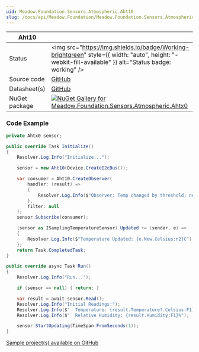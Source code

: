 ```yaml
---
uid: Meadow.Foundation.Sensors.Atmospheric.Aht10
slug: /docs/api/Meadow.Foundation/Meadow.Foundation.Sensors.Atmospheric.Aht10
---
```


| Aht10 | |
|--------|--------|
| Status | <img src="https://img.shields.io/badge/Working-brightgreen" style={{ width: "auto", height: "-webkit-fill-available" }} alt="Status badge: working" /> |
| Source code | [GitHub](https://github.com/WildernessLabs/Meadow.Foundation/tree/main/Source/Meadow.Foundation.Peripherals/Sensors.Atmospheric.Ahtx0) |
| Datasheet(s) | [GitHub](https://github.com/WildernessLabs/Meadow.Foundation/tree/main/Source/Meadow.Foundation.Peripherals/Sensors.Atmospheric.Ahtx0/Datasheet) |
| NuGet package | <a href="https://www.nuget.org/packages/Meadow.Foundation.Sensors.Atmospheric.Ahtx0/" target="_blank"><img src="https://img.shields.io/nuget/v/Meadow.Foundation.Sensors.Atmospheric.Ahtx0.svg?label=Meadow.Foundation.Sensors.Atmospheric.Ahtx0" alt="NuGet Gallery for Meadow.Foundation.Sensors.Atmospheric.Ahtx0" /></a> |
### Code Example

```csharp
private Ahtx0 sensor;

public override Task Initialize()
{
    Resolver.Log.Info("Initialize...");

    sensor = new Aht10(Device.CreateI2cBus());

    var consumer = Aht10.CreateObserver(
        handler: (result) =>
        {
            Resolver.Log.Info($"Observer: Temp changed by threshold; new temp: {result.New.Temperature?.Celsius:N2}C, old: {result.Old?.Temperature?.Celsius:N2}C");
        },
        filter: null
    );
    sensor.Subscribe(consumer);

    (sensor as ISamplingTemperatureSensor).Updated += (sender, e) =>
    {
        Resolver.Log.Info($"Temperature Updated: {e.New.Celsius:n2}C");
    };
    return Task.CompletedTask;
}

public override async Task Run()
{
    Resolver.Log.Info("Run...");

    if (sensor == null) { return; }

    var result = await sensor.Read();
    Resolver.Log.Info("Initial Readings:");
    Resolver.Log.Info($"  Temperature: {result.Temperature?.Celsius:F1}°C");
    Resolver.Log.Info($"  Relative Humidity: {result.Humidity:F1}%");

    sensor.StartUpdating(TimeSpan.FromSeconds(1));
}

```

[Sample project(s) available on GitHub](https://github.com/WildernessLabs/Meadow.Foundation/tree/main/Source/Meadow.Foundation.Peripherals/Sensors.Atmospheric.Ahtx0/Samples/Aht10_Sample)

